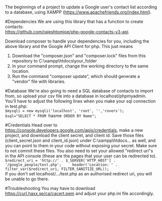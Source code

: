 The beginnings of a project to update a Google user's contact list according to a database, using XAMPP (https://www.apachefriends.org/index.html).    

#Dependencies
We are using this library that has a function to create contacts:  
https://github.com/rajeshtomjoe/php-google-contacts-v3-api.  

Download composer to handle your dependencies for you, including the above library and the Google API Client for php.
This just means  
1. Download the "composer.json" and "composer.lock" files from this repository to C:\xampp\htdocs\your_folder  
2. In your command prompt, change the working directory to the same location.        
3. Run the command "composer update", which should generate a "vendor" file with libraries.   

#Database
We're also going to need a SQL database of contacts to import from, so upload your csv file into a database in localhost/phpmyadmin. You'll have to adjust the following lines when you make your sql connection in test.php:  
`$mysqli = new mysqli('localhost', 'root', '','rovers');`  
`$sql="SELECT * FROM `hasme` ORDER BY Name";`

#Credentials
Head over to https://console.developers.google.com/apis/credentials, make a new project, and download the client secret, and client id. 
Save those files (client_secret.json and client_id.json) under C:\xampp\htdocs\... as well, and you can point to them in your code without exposing your secret. Make sure to not commit these files.  You also need to set your allowed "redirect uri"s in the API console (these are the pages that your user can be redirected to).  
`$redirect_uri = 'http://' . $_SERVER['HTTP_HOST'] . '/google_people/test.php';    
 header('Location: ' . filter_var($redirect_uri, FILTER_SANITIZE_URL));`   
If you don't set localhost/.../test.php as an authorised redirect uri, you will be unable to go there. 

#Troubleshooting
You may have to download https://curl.haxx.se/ca/cacert.pem and adjust your php.ini file accordingly. 
